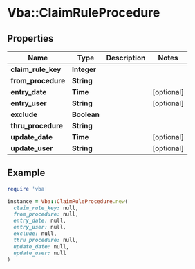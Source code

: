 # Vba::ClaimRuleProcedure

## Properties

| Name | Type | Description | Notes |
| ---- | ---- | ----------- | ----- |
| **claim_rule_key** | **Integer** |  |  |
| **from_procedure** | **String** |  |  |
| **entry_date** | **Time** |  | [optional] |
| **entry_user** | **String** |  | [optional] |
| **exclude** | **Boolean** |  |  |
| **thru_procedure** | **String** |  |  |
| **update_date** | **Time** |  | [optional] |
| **update_user** | **String** |  | [optional] |

## Example

```ruby
require 'vba'

instance = Vba::ClaimRuleProcedure.new(
  claim_rule_key: null,
  from_procedure: null,
  entry_date: null,
  entry_user: null,
  exclude: null,
  thru_procedure: null,
  update_date: null,
  update_user: null
)
```


